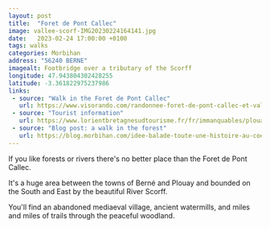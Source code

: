 ```yaml
---
layout: post
title:  "Foret de Pont Callec"
image: vallee-scorf-IMG20230224164141.jpg
date:   2023-02-24 17:00:00 +0100
tags: walks
categories: Morbihan
address: "56240 BERNE"
imagealt: Footbridge over a tributary of the Scorff
longitude: 47.943804302428255
latitude: -3.361822975237986
links:
 - source: "Walk in the Foret de Pont Callec"
   url: https://www.visorando.com/randonnee-foret-de-pont-callec-et-vallee-du-scorff/
 - source: "Tourist information"
   url: https://www.lorientbretagnesudtourisme.fr/fr/immanquables/plouay/la-foret-de-pontcallec-ou-pont-calleck/
 - source: "Blog post: a walk in the forest"
   url: https://blog.morbihan.com/idee-balade-toute-une-histoire-au-coeur-de-la-foret-de-pont-calleck/
---
```

If you like forests or rivers there's no better place than the Foret de Pont Callec.

It's a huge area between the towns of Berné and Plouay and bounded on the South and East by the beautiful River Scorff.

You'll find an abandoned mediaeval village, ancient watermills, and miles and miles of trails through the peaceful woodland.
